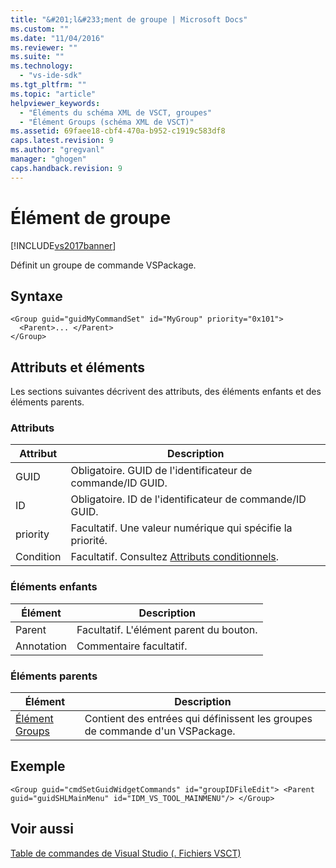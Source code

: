 ```yaml
---
title: "&#201;l&#233;ment de groupe | Microsoft Docs"
ms.custom: ""
ms.date: "11/04/2016"
ms.reviewer: ""
ms.suite: ""
ms.technology: 
  - "vs-ide-sdk"
ms.tgt_pltfrm: ""
ms.topic: "article"
helpviewer_keywords: 
  - "Éléments du schéma XML de VSCT, groupes"
  - "Élément Groups (schéma XML de VSCT)"
ms.assetid: 69faee18-cbf4-470a-b952-c1919c583df8
caps.latest.revision: 9
ms.author: "gregvanl"
manager: "ghogen"
caps.handback.revision: 9
---
```

# &#201;l&#233;ment de groupe
[!INCLUDE[vs2017banner](../code-quality/includes/vs2017banner.md)]

Définit un groupe de commande VSPackage.  
  
## Syntaxe  
  
```  
<Group guid="guidMyCommandSet" id="MyGroup" priority="0x101">  
  <Parent>... </Parent>  
</Group>  
```  
  
## Attributs et éléments  
 Les sections suivantes décrivent des attributs, des éléments enfants et des éléments parents.  
  
### Attributs  
  
|Attribut|Description|  
|--------------|-----------------|  
|GUID|Obligatoire. GUID de l'identificateur de commande\/ID GUID.|  
|ID|Obligatoire. ID de l'identificateur de commande\/ID GUID.|  
|priority|Facultatif. Une valeur numérique qui spécifie la priorité.|  
|Condition|Facultatif. Consultez [Attributs conditionnels](../extensibility/vsct-xml-schema-conditional-attributes.md).|  
  
### Éléments enfants  
  
|Élément|Description|  
|-------------|-----------------|  
|Parent|Facultatif. L'élément parent du bouton.|  
|Annotation|Commentaire facultatif.|  
  
### Éléments parents  
  
|Élément|Description|  
|-------------|-----------------|  
|[Élément Groups](../extensibility/groups-element.md)|Contient des entrées qui définissent les groupes de commande d'un VSPackage.|  
  
## Exemple  
  
```  
<Group guid="cmdSetGuidWidgetCommands" id="groupIDFileEdit"> <Parent guid="guidSHLMainMenu" id="IDM_VS_TOOL_MAINMENU"/> </Group>  
```  
  
## Voir aussi  
 [Table de commandes de Visual Studio \(. Fichiers VSCT\)](../extensibility/internals/visual-studio-command-table-dot-vsct-files.md)